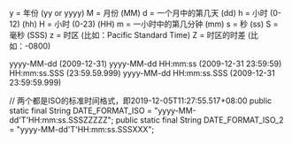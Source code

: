 y   = 年份 (yy or yyyy)
M   = 月份 (MM)
d   = 一个月中的第几天      (dd)
h   = 小时 (0-12)  (hh)
H   = 小时 (0-23)  (HH)
m   = 一小时中的第几分钟 (mm)
s   = 秒   (ss)
S   = 毫秒 (SSS)
z   = 时区 (比如：Pacific Standard Time)
Z   = 时区的时差 (比如：-0800)


yyyy-MM-dd           (2009-12-31)
yyyy-MM-dd HH:mm:ss  (2009-12-31 23:59:59)
HH:mm:ss.SSS         (23:59.59.999)
yyyy-MM-dd HH:mm:ss.SSS   (2009-12-31 23:59:59.999)

 // 两个都是ISO的标准时间格式，即2019-12-05T11:27:55.517+08:00
 public static final String DATE_FORMAT_ISO = "yyyy-MM-dd'T'HH:mm:ss.SSSZZZZZ";
 public static final String DATE_FORMAT_ISO_2 = "yyyy-MM-dd'T'HH:mm:ss.SSSXXX";

